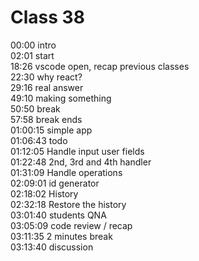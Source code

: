 # Class 38

00:00 intro  
02:01 start  
18:26 vscode open, recap previous classes  
22:30 why react?  
29:16 real answer  
49:10 making something  
50:50 break  
57:58 break ends  
01:00:15 simple app  
01:06:43 todo  
01:12:05 Handle input user fields  
01:22:48 2nd, 3rd and 4th handler  
01:31:09 Handle operations  
02:09:01 id generator  
02:18:02 History  
02:32:18 Restore the history  
03:01:40 students QNA  
03:05:09 code review / recap  
03:11:35 2 minutes break  
03:13:40 discussion
